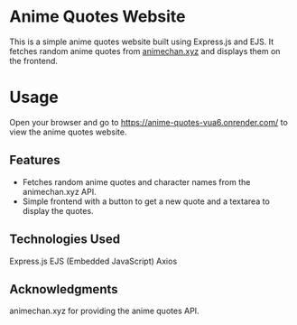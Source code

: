 # Anime Quotes Website

This is a simple anime quotes website built using Express.js and EJS. It fetches random anime quotes from [animechan.xyz](https://animechan.xyz/api/random) and displays them on the frontend.

# Usage
Open your browser and go to https://anime-quotes-vua6.onrender.com/ to view the anime quotes website.



## Features

- Fetches random anime quotes and character names from the animechan.xyz API.
- Simple frontend with a button to get a new quote and a textarea to display the quotes.

## Technologies Used
Express.js
EJS (Embedded JavaScript)
Axios

## Acknowledgments
animechan.xyz for providing the anime quotes API.


